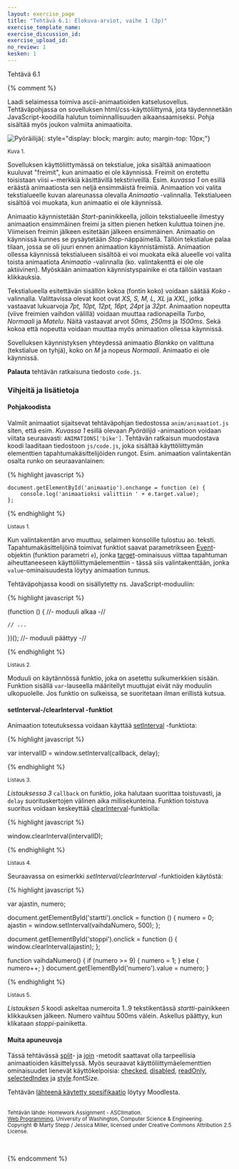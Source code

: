 ```yaml
---
layout: exercise_page
title: "Tehtävä 6.1: Elokuva-arviot, vaihe 1 (3p)"
exercise_template_name:
exercise_discussion_id:
exercise_upload_id:
no_review: 1
kesken: 1
---
```


Tehtävä 6.1

{% comment %}

Laadi selaimessa toimiva ascii-animaatioiden katselusovellus. Tehtäväpohjassa on sovelluksen html/css-käyttöliittymä, jota täydennnetään JavaScript-koodilla halutun toiminnallisuuden aikaansaamiseksi. Pohja sisältää myös joukon valmiita animaatioita.

![Pyöräilijä](../img/bike.png "Pyöräilijä"){: style="display: block; margin: auto; margin-top: 10px;"}

<small>Kuva 1.</small>

Sovelluksen käyttöliittymässä on tekstialue, joka sisältää animaatioon kuuluvat "freimit", kun animaatio ei ole käynnissä. Freimit on erotettu toisistaan viisi `=`-merkkiä käsittävillä tekstiriveillä. Esim. *kuvassa 1* on esillä eräästä animaatiosta sen neljä ensimmäistä freimiä. Animaation voi valita tekstialueelle kuvan alareunassa olevalla *Animaatio* -valinnalla. Tekstialueen sisältöä voi muokata, kun animaatio ei ole käynnissä.

Animaatio käynnistetään *Start*-paninikkeella, jolloin tekstialueelle ilmestyy animaation ensimmäinen freimi ja sitten pienen hetken kuluttua toinen jne. Viimeisen freimin jälkeen esitetään jälkeen ensimmäinen. Animaatio on käynnissä kunnes se pysäytetään *Stop*-näppäimellä. Tällöin tekstialue palaa tilaan, jossa se oli juuri ennen animaation käynnistämistä. Animaation ollessa käynnissä tekstialueen sisältöä ei voi muokata eikä alueelle voi valita toista animaatiota *Animaatio* -valinnalla (ko. valintakenttä ei ole ole aktiivinen). Myöskään animaation käynnistyspainike ei ota tällöin vastaan klikkauksia.

Tekstialueella esitettävän sisällön kokoa (fontin koko) voidaan säätää *Koko* -valinnalla. Valittavissa olevat koot ovat *XS, S, M, L, XL* ja *XXL*, jotka vastaavat lukuarvoja *7pt, 10pt, 12pt, 16pt, 24pt* ja *32pt*. Animaation nopeutta (viive freimien vaihdon välillä) voidaan muuttaa radionapeilla  *Turbo, Normaali* ja *Matelu*. Näitä vastaavat arvot *50ms, 250ms* ja *1500ms*. Sekä kokoa että nopeutta voidaan muuttaa myös animaation ollessa käynnissä.

Sovelluksen käynnistyksen yhteydessä animaatio *Blankko* on valittuna (tekstialue on tyhjä), koko on *M* ja nopeus *Normaali*. Animaatio ei ole käynnissä.


**Palauta** tehtävän ratkaisuna tiedosto `code.js`.

### Vihjeitä ja lisätietoja

#### Pohjakoodista

Valmiit animaatiot sijaitsevat tehtäväpohjan tiedostossa `anim/animaatiot.js` siten, että esim. *Kuvassa 1* esillä olevaan *Pyöräilijä* -animaatioon voidaan viitata seuraavasti: `ANIMATIONS['bike']`. Tehtävän ratkaisun muodostava koodi laaditaan tiedostoon `js/code.js`, joka sisältää käyttöliittymän elementtien tapahtumakäsittelijöiden rungot. Esim. animaation valintakentän osalta runko on seuraavanlainen:


{% highlight javascript %}

    document.getElementById('animaatio').onchange = function (e) {
        console.log('animaatioksi valittiin ' + e.target.value);        
    };

{% endhighlight %}

<small>Listaus 1.</small>


Kun valintakentän arvo muuttuu, selaimen konsolille tulostuu ao. teksti. Tapahtumakäsittelijöinä toimivat funktiot saavat parametrikseen [Event][Event]-objektin (funktion parametri `e`), jonka [target][target]-ominaisuus viittaa tapahtuman aiheuttaneeseen käyttöliittymäelementtiin - tässä siis valintakenttään, jonka `value`-ominaisuudesta löytyy animaation tunnus.

[Event]: https://developer.mozilla.org/en-US/docs/Web/API/Event
[target]: https://developer.mozilla.org/en-US/docs/Web/API/Event/target

Tehtäväpohjassa koodi on sisällytetty ns. JavaScript-moduuliin:

{% highlight javascript %}

(function () { //- moduuli alkaa -//

    // ...

})(); //- moduuli päättyy -//

{% endhighlight %}

<small>Listaus 2.</small>

Moduuli on käytännössä funktio, joka on asetettu sulkumerkkien sisään. Funktion sisällä `var`-lauseella määritellyt muuttujat eivät näy moduulin ulkopuolelle. Jos funktio on sulkeissa, se suoritetaan ilman erillistä kutsua.

#### setInterval-/clearInterval -funktiot

Animaation toteutuksessa voidaan käyttää [setInterval][setInterval] -funktiota:

[setInterval]: https://developer.mozilla.org/en-US/docs/Web/API/WindowOrWorkerGlobalScope/setInterval


{% highlight javascript %}

var intervalID = window.setInterval(callback, delay);

{% endhighlight %}

<small>Listaus 3.</small>


*Listauksessa 3* `callback` on funktio, joka halutaan suorittaa toistuvasti, ja `delay` suorituskertojen välinen aika millisekunteina. Funktion toistuva suoritus voidaan keskeyttää [clearInterval][clearInterval]-funktiolla:

[clearInterval]: https://developer.mozilla.org/en-US/docs/Web/API/WindowOrWorkerGlobalScope/clearInterval


{% highlight javascript %}

window.clearInterval(intervalID);

{% endhighlight %}

<small>Listaus 4.</small>


Seuraavassa on esimerkki *setInterval/clearInterval* -funktioiden käytöstä:


{% highlight javascript %}

var ajastin, numero;

document.getElementById('startti').onclick = function () {
    numero = 0;
    ajastin = window.setInterval(vaihdaNumero, 500);
};

document.getElementById('stoppi').onclick = function () {
    window.clearInterval(ajastin);
};

function vaihdaNumero() {
    if (numero >= 9) { numero = 1; } else { numero++; }
    document.getElementById('numero').value = numero;
}

{% endhighlight %}

<small>Listaus 5.</small>


*Listauksen 5* koodi askeltaa numeroita 1..9 tekstikentässä *startti*-painikkeen klikkauksen jälkeen. Numero vaihtuu 500ms välein. Askellus päättyy, kun klikataan *stoppi*-painiketta.


#### Muita apuneuvoja

Tässä tehtävässä [split][split]- ja [join][join] -metodit saattavat olla tarpeellisia animaatioiden käsittelyssä. Myös seuraavat käyttöliittymäelementtien ominaisuudet lienevät käyttökelpoisia: [checked][checked], [disabled][disabled], [readOnly][readOnly], [selectedIndex][selectedIndex] ja [style][style].fontSize.

Tehtävän [lähteenä käytetty spesifikaatio][speksi] löytyy Moodlesta.

[speksi]: https://moodle2.tut.fi/mod/resource/view.php?id=319586

[split]: https://developer.mozilla.org/en-US/docs/Web/JavaScript/Reference/Global_Objects/String/split
[join]:  https://developer.mozilla.org/en-US/docs/Web/JavaScript/Reference/Global_Objects/Array/join

[checked]: https://www.w3schools.com/jsref/prop_checkbox_checked.asp
[disabled]: https://www.w3schools.com/jsref/prop_pushbutton_disabled.asp
[readOnly]: https://www.w3schools.com/jsref/prop_text_readonly.asp
[selectedIndex]: https://www.w3schools.com/jsref/prop_select_selectedindex.asp
[style]: https://www.w3schools.com/jsref/prop_html_style.asp


<br/><small>
Tehtävän lähde: Homework Assignment - ASCIImation.<br/>
[Web Programming][cse154], University of Washington, Computer Science & Engineering.<br/>
Copyright © Marty Stepp / Jessica Miller, licensed under Creative Commons Attribution 2.5 License.
</small>

<br/>

[cse154]:https://courses.cs.washington.edu/courses/cse154/


{% endcomment %}

